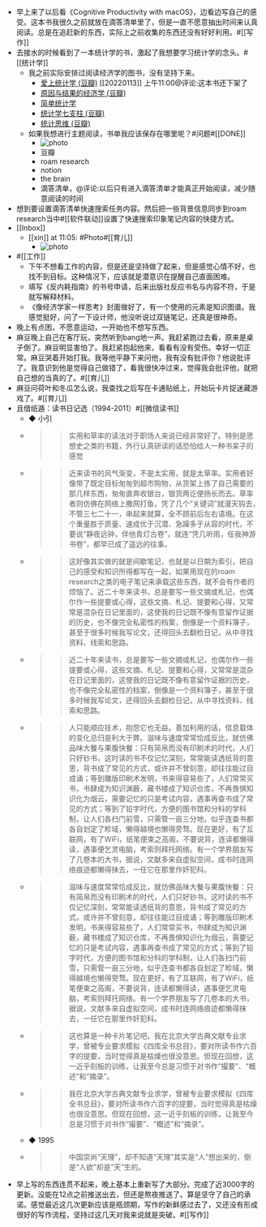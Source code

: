 - 早上来了以后看《Cognitive Productivity with macOS》，边看边写自己的感受。这本书我很久之前就放在滴答清单里了，但是一直不愿意抽出时间来认真阅读。总是在追赶新的东西，实际上之前收集的东西还没有好好利用。#[[写作]]
- 去接水的时候看到了一本统计学的书，激起了我想要学习统计学的念头。#[[统计学]]
    - 我之前实际安排过阅读经济学的图书，没有坚持下来。
        - [爱上统计学 (豆瓣)](https://book.douban.com/subject/2985995/) [[20220113]] 上午11:00@评论:这本书还下架了
        - [原因与结果的经济学 (豆瓣)](https://book.douban.com/subject/33425193/)
        - [简单统计学 ](https://read.douban.com/ebook/56464317/?dcs=subject-rec&dcm=douban&dct=27192209)
        - [统计学七支柱 (豆瓣)](https://book.douban.com/subject/30134619/)
        - [统计思维 (豆瓣)](https://book.douban.com/subject/27192209/)
    - 如果我想进行主题阅读，书单我应该保存在哪里呢？#问题#[[DONE]]
        - ![photo](https://firebasestorage.googleapis.com/v0/b/firescript-577a2.appspot.com/o/imgs%2Fapp%2Fxinyiheng%2FAO4kH-ihF?alt=media&token=9bc88fb4-e5f5-468c-9366-082282690dd1)
        - 豆瓣
        - roam research
        - notion
        - the brain
        - 滴答清单，@评论:以后只有进入滴答清单才能真正开始阅读，减少随意阅读的时间
- 想到要设置滴答清单快速搜索任务内容。然后把一些背景信息同步到roam research当中#[[软件联动]]设置了快速搜索印象笔记内容的快捷方式。
- [[Inbox]]
    - [[xin]] at 11:05: #Photo#[[育儿]]
        - ![photo](https://firebasestorage.googleapis.com/v0/b/firescript-577a2.appspot.com/o/imgs%2Fapp%2Fxinyiheng%2FbYXZRkZAk?alt=media&token=1be71165-e09e-4852-9d94-d3c9b516b8b4)
- #[[工作]]
    - 下午不想看工作的内容，但是还是坚持做了起来，但是感觉心情不好，也找不到目标。这种情况下，应该就是潜意识在提醒自己直面困难。
    - 填写《反内耗指南》的书号申请，后来出版社反应书名与内容不符，于是就写解释材料。
    - 《像经济学家一样思考》封面做好了，有一个使用的元素是知识图谱。我感觉挺好，问了一下设计师，他没听说过双链笔记，还真是很神奇。
- 晚上有点困，不愿意运动，一开始也不想写东西。
- 麻豆晚上自己在客厅玩，突然听到bang地一声。我赶紧跑过去看，原来是桌子倒了。麻豆明显害怕了。我赶紧抱起他来，看看有没有受伤。幸好一切正常。麻豆哭着开始打我。我等他平静下来问他，我有没有批评你？他说批评了。我意识到他是觉得自己做错了，看我很快冲过来，觉得我会批评他，就把自己想的当真的了。#[[育儿]]
- 麻豆问荷叶和冬瓜怎么说，我查找之后写在卡通贴纸上，开始玩卡片捉迷藏游戏了。#[[育儿]]
- 且借纸遁：读书日记选（1994-2011）#[[微信读书]]
    - ◆ 小引
    - >> 实用和草率的读法对于职场人来说已经非常好了。特别是思想史之类的书籍，外行认真研读的话恐怕给人一种书呆子的感觉
    - >> 近来读书的风气渐变，不是太实用，就是太草率。实用者好像带了既定目标匆匆到超市购物，从货架上拣了自己需要的那几样东西，匆匆直奔收银台，银货两讫便扬长而去。草率者则仿佛在网络上撒网打鱼，凭了几个“关键词”就漫天钩去，不管三七二十一，串起来就算，全不顾前后左右语境。在这个重量胜于质量、速成优于沉潜、急躁多于从容的时代，不要说“静夜远钟，伴他青灯古卷”，就连“凭几听雨，任我神游书卷”，都早已成了遥远的往事。
    - >> 这好像其实做的就是间歇笔记，也就是以日期为索引，把自己的感受和知识所得都写在一起，如果用现在的roam research之类的电子笔记来承载这些东西，就不会有作者的烦恼了。近二十年来读书，总是要写一些文摘或札记，也偶尔作一些提要或心得，这些文摘、札记、提要和心得，又常常是混杂在日记里面的，这使我的日记既不像有意留作证据的历史，也不像完全私密性的档案，倒像是一个资料簿子，甚至于很多时候我写论文，还得回头去翻检日记，从中寻找资料、线索和思路。
    - >> 近二十年来读书，总是要写一些文摘或札记，也偶尔作一些提要或心得，这些文摘、札记、提要和心得，又常常是混杂在日记里面的，这使我的日记既不像有意留作证据的历史，也不像完全私密性的档案，倒像是一个资料簿子，甚至于很多时候我写论文，还得回头去翻检日记，从中寻找资料、线索和思路。
    - >> 人只能顺应技术，抱怨它也无益。善加利用的话，信息载体的变化总归是利大于弊。滋味与速度常常恰成反比，就仿佛品味大餐与果腹快餐：只有简帛而没有印刷术的时代，人们只好钞书，这时读的书不仅记忆深刻，常常能读透纸背的意思，背书成了常见的方式，或许并不曾刻意，却往往能过目成诵；等到雕版印刷术发明，书来得容易些了，人们常常买书，书肆成为知识渊薮，藏书楼成了知识仓库，不再畏惧知识化为烟云，需要记忆的只是考试内容，遇事再查书成了常见的方式；等到了铅字时代，方便的图书馆和分科的学科制，让人们各扫门前雪，只需管一亩三分地，似乎连查书都各自划定了畛域，懒得越境也懒得旁骛。现在更好，有了互联网，有了WiFi，纸笔便束之高阁，不要说背，连读都懒得读，遇事便乞灵电脑，考索则拜托网络。有一个学界朋友写了几卷本的大书，据说，文献多来自虚拟空间，成书时连网络痕迹都懒得抹去，一任它在那里作奸犯科。
    - >> 滋味与速度常常恰成反比，就仿佛品味大餐与果腹快餐：只有简帛而没有印刷术的时代，人们只好钞书，这时读的书不仅记忆深刻，常常能读透纸背的意思，背书成了常见的方式，或许并不曾刻意，却往往能过目成诵；等到雕版印刷术发明，书来得容易些了，人们常常买书，书肆成为知识渊薮，藏书楼成了知识仓库，不再畏惧知识化为烟云，需要记忆的只是考试内容，遇事再查书成了常见的方式；等到了铅字时代，方便的图书馆和分科的学科制，让人们各扫门前雪，只需管一亩三分地，似乎连查书都各自划定了畛域，懒得越境也懒得旁骛。现在更好，有了互联网，有了WiFi，纸笔便束之高阁，不要说背，连读都懒得读，遇事便乞灵电脑，考索则拜托网络。有一个学界朋友写了几卷本的大书，据说，文献多来自虚拟空间，成书时连网络痕迹都懒得抹去，一任它在那里作奸犯科。
    - >> 这也算是一种卡片笔记吧。我在北京大学古典文献专业求学，曾被专业要求模拟《四库全书总目》，要对所读书作六百字的提要，当时觉得真是枯燥也很没意思。但现在回想，这一近乎刻板的训练，让我至今总是习惯于对书作“撮要”、“概述”和“摘录”。
    - >> 我在北京大学古典文献专业求学，曾被专业要求模拟《四库全书总目》，要对所读书作六百字的提要，当时觉得真是枯燥也很没意思。但现在回想，这一近乎刻板的训练，让我至今总是习惯于对书作“撮要”、“概述”和“摘录”。
    - ◆ 1995
    - >> 中国崇尚“天理”，却不知道“天理”其实是“人”想出来的，倒是“人欲”却是“天”生的。
- 早上写的东西连贯不起来，晚上基本上重新写了大部分。完成了近3000字的更新。没能在12点之前推送出去，但还是熬夜推送了。算是坚守了自己的承诺。感觉最近这几次更新应该是瓶颈期，写作的新鲜感过去了，又还没有形成很好的写作流程，坚持过这几天对我来说就是突破。#[[写作]]
